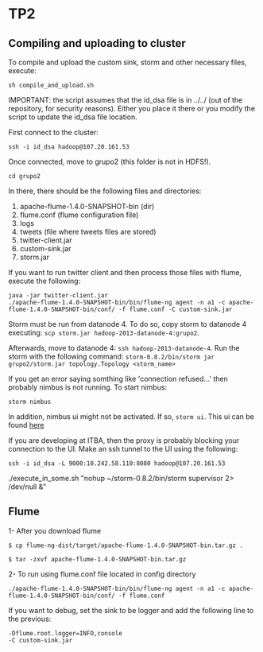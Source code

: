 # TP2

## Compiling and uploading to cluster

To compile and upload the custom sink, storm and other necessary files, execute:

```
sh compile_and_upload.sh
```

IMPORTANT: the script assumes that the id_dsa file is in ../../ (out of the repository, for security reasons). Either you
place it there or you modify the script to update the id_dsa file location.

First connect to the cluster:

`ssh -i id_dsa hadoop@107.20.161.53`

Once connected, move to grupo2 (this folder is not in HDFS!).

`cd grupo2`

In there, there should be the following files and directories:

1. apache-flume-1.4.0-SNAPSHOT-bin (dir)
2. flume.conf (flume configuration file)
3. logs
4. tweets (file where tweets files are stored)
5. twitter-client.jar
6. custom-sink.jar
7. storm.jar

If you want to run twitter client and then process those files with flume, execute the following:

```
java -jar twitter-client.jar
./apache-flume-1.4.0-SNAPSHOT-bin/bin/flume-ng agent -n a1 -c apache-flume-1.4.0-SNAPSHOT-bin/conf/ -f flume.conf -C custom-sink.jar
```

Storm must be run from datanode 4. To do so, copy storm to datanode 4 executing:
`scp storm.jar hadoop-2013-datanode-4:grupo2`.

Afterwards, move to datanode 4: `ssh hadoop-2013-datanode-4`. Run the storm with the following command:
`storm-0.8.2/bin/storm jar grupo2/storm.jar topology.Topology <storm_name>`

If you get an error saying somthing like 'connection refused...' then probably nimbus is not running. To start nimbus:

`storm nimbus`

In addition, nimbus ui might not be activated. If so, `storm ui`. This ui can be found [here](http://50.19.65.50:8080/)

If you are developing at ITBA, then the proxy is probably blocking your connection to the UI. Make an ssh tunnel to
the UI using the following:

`ssh -i id_dsa -L 9000:10.242.58.110:8080 hadoop@107.20.161.53`

./execute_in_some.sh "nohup ~/storm-0.8.2/bin/storm supervisor 2> /dev/null &"

## Flume

1- After you download flume

```
$ cp flume-ng-dist/target/apache-flume-1.4.0-SNAPSHOT-bin.tar.gz .

$ tar -zxvf apache-flume-1.4.0-SNAPSHOT-bin.tar.gz
```
2- To run using flume.conf file located in config directory

```
./apache-flume-1.4.0-SNAPSHOT-bin/bin/flume-ng agent -n a1 -c apache-flume-1.4.0-SNAPSHOT-bin/conf/ -f flume.conf
```

If you want to debug, set the sink to be logger and add the following line to the previous:
```
-Dflume.root.logger=INFO,console
-C custom-sink.jar
```


